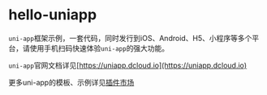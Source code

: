 # hello-uniapp

`uni-app`框架示例，一套代码，同时发行到iOS、Android、H5、小程序等多个平台，请使用手机扫码快速体验`uni-app`的强大功能。


`uni-app`官网文档详见[https://uniapp.dcloud.io](https://uniapp.dcloud.io)

更多uni-app的模板、示例详见[插件市场](https://ext.dcloud.net.cn/)

